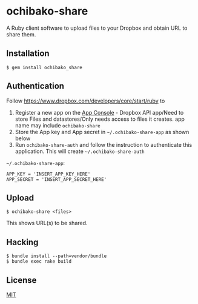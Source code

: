 # ochibako-share
A Ruby client software to upload files to your Dropbox and
obtain URL to share them.

## Installation
```
$ gem install ochibako_share
```

## Authentication
Follow https://www.dropbox.com/developers/core/start/ruby to

1. Register a new app on the [App Console](https://www.dropbox.com/developers/apps) - Dropbox API app/Need to store Files and datastores/Only needs access to files it creates. app name may include `ochibako-share`
2. Store the App key and App secret in `~/.ochibako-share-app` as shown below
3. Run `ochibako-share-auth` and follow the instruction to authenticate this application. This will create `~/.ochibako-share-auth`

`~/.ochibako-share-app`:
```
APP_KEY = 'INSERT_APP_KEY_HERE'
APP_SECRET = 'INSERT_APP_SECRET_HERE'
```

## Upload
`$ ochibako-share <files>`

This shows URL(s) to be shared.

## Hacking
```
$ bundle install --path=vendor/bundle
$ bundle exec rake build
```

## License
[MIT](LICENSE)

